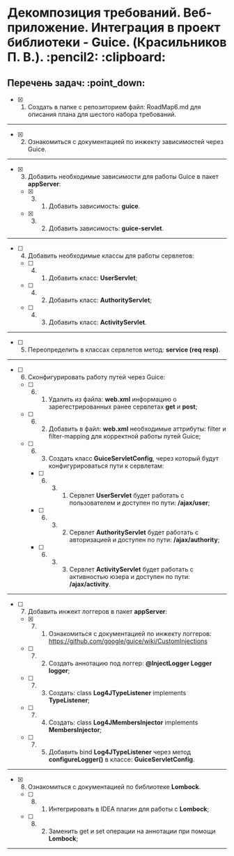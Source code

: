 <h1>Декомпозиция требований. Веб-приложение. Интеграция в проект библиотеки - Guice. (Красильников П. В.). :pencil2: :clipboard:</h1>
<h2>Перечень задач: :point_down:</h2>

  - [x] 1. Создать в папке с репозиторием файл: RoadMap6.md для описания плана для шестого набора требований.

<hr>

  - [x] 2. Ознакомиться с документацией по инжекту зависимостей через Guice.

<hr>

  - [x] 3. Добавить необходимые зависимости для работы Guice в пакет **appServer**:

    - [x] 3. 1. Добавить зависимость: **guice**.

    - [x] 3. 2. Добавить зависимость: **guice-servlet**.

<hr>

  - [ ] 4. Добавить необходимые классы для работы сервлетов:

    - [ ] 4. 1. Добавить класс: **UserServlet**;

    - [ ] 4. 2. Добавить класс: **AuthorityServlet**;

    - [ ] 4. 3. Добавить класс: **ActivityServlet**.

<hr>

  - [ ] 5. Переопределить в классах сервлетов метод: **service (req resp)**.

<hr>

  - [ ] 6. Сконфигурировать работу путей через Guice:

    - [ ] 6. 1. Удалить из файла: **web.xml** информацию о зарегестрированных ранее сервлетах **get** и **post**;

    - [ ] 6. 2. Добавить в файл: **web.xml** необходимые аттрибуты: filter и filter-mapping для корректной работы путей Guice;

    - [ ] 6. 3. Создать класс **GuiceServletConfig**, через который будут конфигурироваться пути к сервлетам:

        - [ ] 6. 3. 1. Сервлет **UserServlet** будет работать с пользователем и доступен по пути: **/ajax/user**;

        - [ ] 6. 3. 2. Сервлет **AuthorityServlet** будет работать с авторизацией и доступен по пути: **/ajax/authority**;

        - [ ] 6. 3. 3. Сервлет **ActivityServlet** будет работать с активностью юзера и доступен по пути: **/ajax/activity**.

<hr>

  - [ ] 7. Добавить инжект логгеров в пакет **appServer**:

    - [x] 7. 1. Ознакомиться с документацией по инжекту логгеров: https://github.com/google/guice/wiki/CustomInjections

    - [ ] 7. 2. Создать аннотацию под логгер: **@InjectLogger Logger logger**;

    - [ ] 7. 3. Создать: class **Log4JTypeListener** implements **TypeListener**;

    - [ ] 7. 4. Создать:  class **Log4JMembersInjector<T>** implements **MembersInjector<T>**;

    - [ ] 7. 5. Добавить bind **Log4JTypeListener** через метод **configureLogger()** в классе: **GuiceServletConfig**.

<hr>

  - [x] 8. Ознакомиться с документацией по библиотеке **Lombock**.

    - [ ] 8. 1. Интегрировать в IDEA плагин для работы с **Lombock**;

    - [ ] 8. 2. Заменить get и set операции на аннотации при помощи **Lombock**;

<hr>
